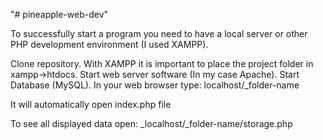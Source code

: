 "# pineapple-web-dev" 

To successfully start a program you need to have a local server or other PHP development environment (I used XAMPP).

Clone repository. 
With XAMPP it is important to place the project folder in xampp->htdocs.
Start web server software (In my case Apache).
Start Database (MySQL).
In your web browser type: localhost/_folder-name

It will automatically open index.php file

To see all displayed data open: _localhost/_folder-name/storage.php
